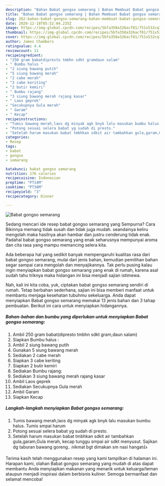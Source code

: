 ```yaml
---
description: "Bahan Babat gongso semarang | Bahan Membuat Babat gongso semarang Yang Enak Dan Lezat"
title: "Bahan Babat gongso semarang | Bahan Membuat Babat gongso semarang Yang Enak Dan Lezat"
slug: 262-bahan-babat-gongso-semarang-bahan-membuat-babat-gongso-semarang-yang-enak-dan-lezat
date: 2020-12-18T05:52:04.235Z
image: https://img-global.cpcdn.com/recipes/5bfa358a326acf81/751x532cq70/babat-gongso-semarang-foto-resep-utama.jpg
thumbnail: https://img-global.cpcdn.com/recipes/5bfa358a326acf81/751x532cq70/babat-gongso-semarang-foto-resep-utama.jpg
cover: https://img-global.cpcdn.com/recipes/5bfa358a326acf81/751x532cq70/babat-gongso-semarang-foto-resep-utama.jpg
author: James Chambers
ratingvalue: 4.4
reviewcount: 11
recipeingredient:
- "250 gram babatdipresto tmbhn sdkt gramdaun salam"
- " Bumbu halus "
- "2 siung bawang putih"
- "5 siung bawang merah"
- "2 cabe merah"
- "3 cabe keriting"
- "2 butir kemiri"
- " Bumbu rajang"
- "3 siung bawang merah rajang kasar"
- " Laos geprek"
- "Secukupnya Gula merah"
- " Garam"
- " Kecap"
recipeinstructions:
- "Tumis bawang merah,laos dg minyak agk bnyk lalu masukan bumbu halus. Tumis smpai harum"
- "Potong sesuai selera babat yg sudah di presto."
- "Setelah harum masukan babat tmbhkan sdkit air tambahkan gula,garam,Gula merah, kecap tunggu smpai air sdkt menyusut. Sajikan dg taburan bawang goreng.. nikmat bgt dimakan sm nasi hangat👍"
categories:
- Resep
tags:
- babat
- gongso
- semarang

katakunci: babat gongso semarang 
nutrition: 176 calories
recipecuisine: Indonesian
preptime: "PT14M"
cooktime: "PT38M"
recipeyield: "3"
recipecategory: Dinner

---
```



![Babat gongso semarang](https://img-global.cpcdn.com/recipes/5bfa358a326acf81/751x532cq70/babat-gongso-semarang-foto-resep-utama.jpg)

Sedang mencari ide resep babat gongso semarang yang Sempurna? Cara Bikinnya memang tidak susah dan tidak juga mudah. seandainya keliru mengolah maka hasilnya akan hambar dan justru cenderung tidak enak. Padahal babat gongso semarang yang enak seharusnya mempunyai aroma dan cita rasa yang mampu memancing selera kita.



Ada beberapa hal yang sedikit banyak mempengaruhi kualitas rasa dari babat gongso semarang, mulai dari jenis bahan, kemudian pemilihan bahan segar sampai cara mengolah dan menyajikannya. Tak perlu pusing kalau ingin menyiapkan babat gongso semarang yang enak di rumah, karena asal sudah tahu triknya maka hidangan ini bisa menjadi sajian istimewa.


Nah, kali ini kita coba, yuk, ciptakan babat gongso semarang sendiri di rumah. Tetap berbahan sederhana, sajian ini bisa memberi manfaat untuk membantu menjaga kesehatan tubuhmu sekeluarga. Anda dapat menyiapkan Babat gongso semarang memakai 13 jenis bahan dan 3 tahap pembuatan. Berikut ini cara untuk menyiapkan hidangannya.

<!--inarticleads1-->

##### Bahan-bahan dan bumbu yang diperlukan untuk menyiapkan Babat gongso semarang:

1. Ambil 250 gram babat(dipresto tmbhn sdkt gram,daun salam)
1. Siapkan  Bumbu halus :
1. Ambil 2 siung bawang putih
1. Gunakan 5 siung bawang merah
1. Sediakan 2 cabe merah
1. Siapkan 3 cabe keriting
1. Siapkan 2 butir kemiri
1. Sediakan  Bumbu rajang:
1. Sediakan 3 siung bawang merah rajang kasar
1. Ambil  Laos geprek
1. Sediakan Secukupnya Gula merah
1. Ambil  Garam
1. Siapkan  Kecap




<!--inarticleads2-->

##### Langkah-langkah menyiapkan Babat gongso semarang:

1. Tumis bawang merah,laos dg minyak agk bnyk lalu masukan bumbu halus. Tumis smpai harum
1. Potong sesuai selera babat yg sudah di presto.
1. Setelah harum masukan babat tmbhkan sdkit air tambahkan gula,garam,Gula merah, kecap tunggu smpai air sdkt menyusut. Sajikan dg taburan bawang goreng.. nikmat bgt dimakan sm nasi hangat👍




Terima kasih telah menggunakan resep yang kami tampilkan di halaman ini. Harapan kami, olahan Babat gongso semarang yang mudah di atas dapat membantu Anda menyiapkan makanan yang menarik untuk keluarga/teman ataupun menjadi inspirasi dalam berbisnis kuliner. Semoga bermanfaat dan selamat mencoba!
